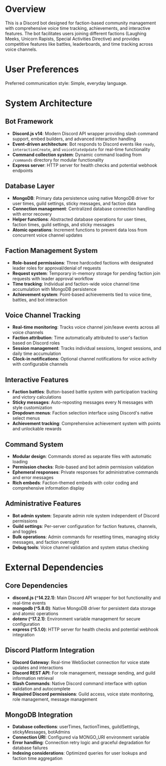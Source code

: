 # Overview

This is a Discord bot designed for faction-based community management with comprehensive voice time tracking, achievements, and interactive features. The bot facilitates users joining different factions (Laughing Meeks, Unicorn Rapists, Special Activities Directive) and provides competitive features like battles, leaderboards, and time tracking across voice channels.

# User Preferences

Preferred communication style: Simple, everyday language.

# System Architecture

## Bot Framework
- **Discord.js v14**: Modern Discord API wrapper providing slash command support, embed builders, and advanced interaction handling
- **Event-driven architecture**: Bot responds to Discord events like `ready`, `interactionCreate`, and `voiceStateUpdate` for real-time functionality
- **Command collection system**: Dynamic command loading from `/commands` directory for modular functionality
- **Express server**: HTTP server for health checks and potential webhook endpoints

## Database Layer
- **MongoDB**: Primary data persistence using native MongoDB driver for user times, guild settings, sticky messages, and faction data
- **Connection management**: Centralized database connection handling with error recovery
- **Helper functions**: Abstracted database operations for user times, faction times, guild settings, and sticky messages
- **Atomic operations**: Increment functions to prevent data loss from concurrent voice channel updates

## Faction Management System
- **Role-based permissions**: Three hardcoded factions with designated leader roles for approval/denial of requests
- **Request system**: Temporary in-memory storage for pending faction join requests with leader approval workflow
- **Time tracking**: Individual and faction-wide voice channel time accumulation with MongoDB persistence
- **Achievement system**: Point-based achievements tied to voice time, battles, and bot interaction

## Voice Channel Tracking
- **Real-time monitoring**: Tracks voice channel join/leave events across all voice channels
- **Faction attribution**: Time automatically attributed to user's faction based on Discord roles
- **Session management**: Tracks individual sessions, longest sessions, and daily time accumulation
- **Clock-in notifications**: Optional channel notifications for voice activity with configurable channels

## Interactive Features
- **Faction battles**: Button-based battle system with participation tracking and victory calculations
- **Sticky messages**: Auto-reposting messages every N messages with style customization
- **Dropdown menus**: Faction selection interface using Discord's native select menus
- **Achievement tracking**: Comprehensive achievement system with points and unlockable rewards

## Command System
- **Modular design**: Commands stored as separate files with automatic loading
- **Permission checks**: Role-based and bot admin permission validation
- **Ephemeral responses**: Private responses for administrative commands and error messages
- **Rich embeds**: Faction-themed embeds with color coding and comprehensive information display

## Administrative Features
- **Bot admin system**: Separate admin role system independent of Discord permissions
- **Guild settings**: Per-server configuration for faction features, channels, and toggles
- **Bulk operations**: Admin commands for resetting times, managing sticky messages, and faction oversight
- **Debug tools**: Voice channel validation and system status checking

# External Dependencies

## Core Dependencies
- **discord.js (^14.22.1)**: Main Discord API wrapper for bot functionality and real-time events
- **mongodb (^5.8.0)**: Native MongoDB driver for persistent data storage and atomic operations
- **dotenv (^17.2.1)**: Environment variable management for secure configuration
- **express (^5.1.0)**: HTTP server for health checks and potential webhook integration

## Discord Platform Integration
- **Discord Gateway**: Real-time WebSocket connection for voice state updates and interactions
- **Discord REST API**: For role management, message sending, and guild information retrieval
- **Slash Commands**: Native Discord command interface with option validation and autocomplete
- **Required Discord permissions**: Guild access, voice state monitoring, role management, message management

## MongoDB Integration
- **Database collections**: userTimes, factionTimes, guildSettings, stickyMessages, botAdmins
- **Connection URI**: Configured via MONGO_URI environment variable
- **Error handling**: Connection retry logic and graceful degradation for database failures
- **Indexing considerations**: Optimized queries for user lookups and faction time aggregation